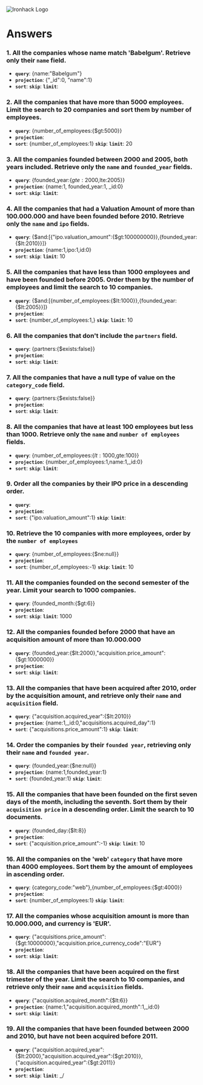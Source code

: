 ![Ironhack Logo](https://i.imgur.com/1QgrNNw.png)

# Answers

### 1. All the companies whose name match 'Babelgum'. Retrieve only their `name` field.

- **`query`**: {name:"Babelgum"}
- **`projection`**: {"_id":0, "name":1}
- **`sort`**: 
 **`skip`**: 
 **`limit`**: 
### 2. All the companies that have more than 5000 employees. Limit the search to 20 companies and sort them by **number of employees**.

- **`query`**: {number_of_employees:{$gt:5000}}
- **`projection`**: 
- **`sort`**: {number_of_employees:1}
 **`skip`**: 
 **`limit`**: 20
### 3. All the companies founded between 2000 and 2005, both years included. Retrieve only the `name` and `founded_year` fields.

- **`query`**: {founded_year:{$gte:2000,$lte:2005}}
- **`projection`**: {name:1, founded_year:1, _id:0}
- **`sort`**: 
 **`skip`**: 
 **`limit`**: 

### 4. All the companies that had a Valuation Amount of more than 100.000.000 and have been founded before 2010. Retrieve only the `name` and `ipo` fields.

- **`query`**: {$and:[{"ipo.valuation_amount":{$gt:100000000}},{founded_year:{$lt:2010}}]}
- **`projection`**: {name:1,ipo:1,id:0}
- **`sort`**: 
 **`skip`**: 
 **`limit`**: 10

### 5. All the companies that have less than 1000 employees and have been founded before 2005. Order them by the number of employees and limit the search to 10 companies.

- **`query`**: {$and:[{number_of_employees:{$lt:1000}},{founded_year:{$lt:2005}}]}
- **`projection`**: 
- **`sort`**: {number_of_employees:1,}
 **`skip`**: 
 **`limit`**: 10

### 6. All the companies that don't include the `partners` field.

- **`query`**: {partners:{$exists:false}}
- **`projection`**: 
- **`sort`**: 
 **`skip`**: 
 **`limit`**: 

### 7. All the companies that have a null type of value on the `category_code` field.

- **`query`**: {partners:{$exists:false}}
- **`projection`**: 
- **`sort`**: 
 **`skip`**: 
 **`limit`**: 

### 8. All the companies that have at least 100 employees but less than 1000. Retrieve only the `name` and `number of employees` fields.

- **`query`**: {number_of_employees:{$lt:1000,$gte:100}}
- **`projection`**: {number_of_employees:1,name:1,_id:0}
- **`sort`**: 
 **`skip`**: 
 **`limit`**: 

### 9. Order all the companies by their IPO price in a descending order.

- **`query`**: 
- **`projection`**: 
- **`sort`**: {"ipo.valuation_amount":1}
 **`skip`**: 
 **`limit`**: 

### 10. Retrieve the 10 companies with more employees, order by the `number of employees`

- **`query`**: {number_of_employees:{$ne:null}}
- **`projection`**: 
- **`sort`**: {number_of_employees:-1}
 **`skip`**: 
 **`limit`**: 10

### 11. All the companies founded on the second semester of the year. Limit your search to 1000 companies.

- **`query`**: {founded_month:{$gt:6}}
- **`projection`**: 
- **`sort`**: 
 **`skip`**: 
 **`limit`**: 1000

### 12. All the companies founded before 2000 that have an acquisition amount of more than 10.000.000

- **`query`**: {founded_year:{$lt:2000},"acquisition.price_amount":{$gt:1000000}}
- **`projection`**: 
- **`sort`**: 
 **`skip`**: 
 **`limit`**: 

### 13. All the companies that have been acquired after 2010, order by the acquisition amount, and retrieve only their `name` and `acquisition` field.

- **`query`**: {"acquisition.acquired_year":{$lt:2010}}
- **`projection`**: {name:1,_id:0,"acquisitions.acquired_day":1}
- **`sort`**: {"acquisitions.price_amount":1}
 **`skip`**: 
 **`limit`**: 

### 14. Order the companies by their `founded year`, retrieving only their `name` and `founded year`.

- **`query`**: {founded_year:{$ne:null}}
- **`projection`**: {name:1,founded_year:1}
- **`sort`**: {founded_year:1}
 **`skip`**: 
 **`limit`**: 

### 15. All the companies that have been founded on the first seven days of the month, including the seventh. Sort them by their `acquisition price` in a descending order. Limit the search to 10 documents.

- **`query`**: {founded_day:{$lt:8}}
- **`projection`**: 
- **`sort`**: {"acquisition.price_amount":-1}
 **`skip`**: 
 **`limit`**: 10

### 16. All the companies on the 'web' `category` that have more than 4000 employees. Sort them by the amount of employees in ascending order.

- **`query`**: {category_code:"web"},{number_of_employees:{$gt:4000}}
- **`projection`**: 
- **`sort`**: {number_of_employees:1}
 **`skip`**: 
 **`limit`**: 

### 17. All the companies whose acquisition amount is more than 10.000.000, and currency is 'EUR'.

- **`query`**: {"acquisitions.price_amount":{$gt:10000000},"acquisition.price_currency_code":"EUR"}
- **`projection`**: 
- **`sort`**: 
 **`skip`**: 
 **`limit`**: 

### 18. All the companies that have been acquired on the first trimester of the year. Limit the search to 10 companies, and retrieve only their `name` and `acquisition` fields.

- **`query`**: {"acquisition.acquired_month":{$lt:6}}
- **`projection`**: {name:1,"acquisition.acquired_month":1,_id:0}
- **`sort`**: 
 **`skip`**: 
 **`limit`**: 

### 19. All the companies that have been founded between 2000 and 2010, but have not been acquired before 2011.

- **`query`**: {"acquisition.acquired_year":{$lt:2000},"acquisition.acquired_year":{$gt:2010}},{"acquisition.acquired_year":{$gt:2011}}
- **`projection`**: 
- **`sort`**: 
 **`skip`**: 
 **`limit`**: 
_/
